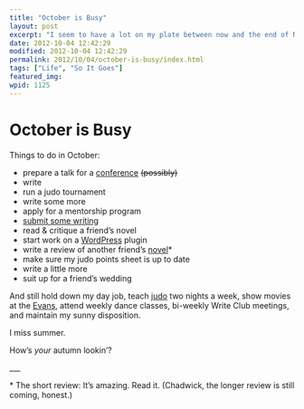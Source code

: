 ```yaml
---
title: "October is Busy"
layout: post
excerpt: "I seem to have a lot on my plate between now and the end of November."
date: 2012-10-04 12:42:29
modified: 2012-10-04 12:42:29
permalink: 2012/10/04/october-is-busy/index.html
tags: ["Life", "So It Goes"]
featured_img: 
wpid: 1125
---
```


# October is Busy

Things to do in October:

- prepare a talk for a [conference](http://2012.torontodev.wordcamp.org/ "WordCamp TO Dev") <del>(possibly)</del>
- write
- run a judo tournament
- write some more
- apply for a mentorship program
- [submit some writing](http://www.duotrope.com/ "Duotrope")
- read &amp; critique a friend’s novel
- start work on a [WordPress](http://wordpress.org/ "WordPress") plugin
- write a review of another friend’s [novel](http://www.turnstonepress.com/thunder-road.html "Thunder Road")\*
- make sure my judo points sheet is up to date
- write a little more
- suit up for a friend’s wedding

And still hold down my day job, teach [judo](http://brandonjudokan.org/ "Brandon Judokan") two nights a week, show movies at the [Evans](http://evanstheatre.ca/ "The Evans Theatre"), attend weekly dance classes, bi-weekly Write Club meetings, and maintain my sunny disposition.

I miss summer.

How’s *your* autumn lookin’?

\_\_\_

\* The short review: It’s amazing. Read it. (Chadwick, the longer review is still coming, honest.)